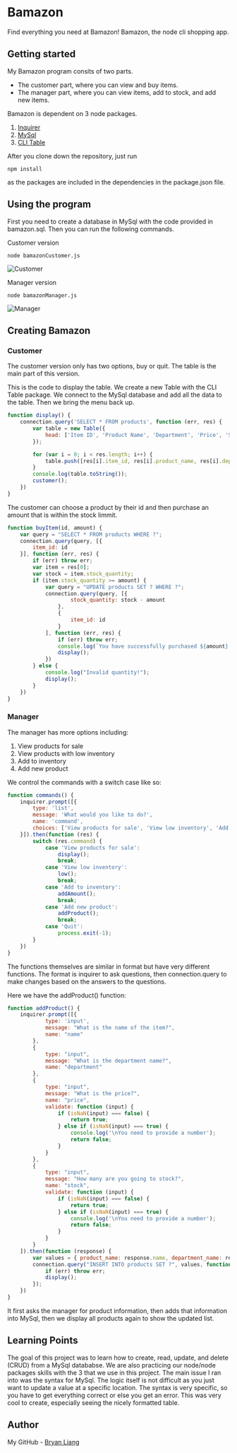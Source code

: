 # Bamazon
Find everything you need at Bamazon! Bamazon, the node cli shopping app.

## Getting started
My Bamazon program consits of two parts. 
* The customer part, where you can view and buy items. 
* The manager part, where you can view items, add to stock, and add new items.

Bamazon is dependent on 3 node packages.
1. [Inquirer](https://github.com/SBoudrias/Inquirer.js/)
2. [MySql](https://www.npmjs.com/package/mysql)
3. [CLI Table](https://www.npmjs.com/package/cli-table)

After you clone down the repository, just run 
```
npm install
```
as the packages are included in the dependencies in the package.json file.

## Using the program
First you need to create a database in MySql with the code provided in bamazon.sql. Then you can run the following commands.

Customer version
```
node bamazonCustomer.js
```

![Customer](customer.gif)

Manager version
```
node bamazonManager.js
```
![Manager](manager.gif)

## Creating Bamazon
### Customer

The customer version only has two options, buy or quit. The table is the main part of this version.

This is the code to display the table. We create a new Table with the CLI Table package. We connect to the MySql database and add all the data to the table. Then we bring the menu back up.
``` js
function display() {
    connection.query('SELECT * FROM products', function (err, res) {
        var table = new Table({
            head: ['Item ID', 'Product Name', 'Department', 'Price', 'Stock']
        });

        for (var i = 0; i < res.length; i++) {
            table.push([res[i].item_id, res[i].product_name, res[i].department_name, res[i].price, res[i].stock_quantity]);
        }
        console.log(table.toString());
        customer();
    })
}
```
The customer can choose a product by their id and then purchase an amount that is within the stock limmit.
``` js
function buyItem(id, amount) {
    var query = "SELECT * FROM products WHERE ?";
    connection.query(query, [{
        item_id: id
    }], function (err, res) {
        if (err) throw err;
        var item = res[0];
        var stock = item.stock_quantity;
        if (item.stock_quantity >= amount) {
            var query = "UPDATE products SET ? WHERE ?";
            connection.query(query, [{
                    stock_quantity: stock - amount
                },
                {
                    item_id: id
                }
            ], function (err, res) {
                if (err) throw err;
                console.log(`You have successfully purchased ${amount} ${item.product_name} for $${item.price * amount}.`);
                display();
            })
        } else {
            console.log("Invalid quantity!");
            display();
        }
    })
}
```
### Manager
The manager has more options including: 
1. View products for sale
2. View products with low inventory
3. Add to inventory
4. Add new product

We control the commands with a switch case like so:
``` js
function commands() {
    inquirer.prompt([{
        type: 'list',
        message: 'What would you like to do?',
        name: 'command',
        choices: ['View products for sale', 'View low inventory', 'Add to inventory', 'Add new product', 'Quit']
    }]).then(function (res) {
        switch (res.command) {
            case 'View products for sale':
                display();
                break;
            case 'View low inventory':
                low();
                break;
            case 'Add to inventory':
                addAmount();
                break;
            case 'Add new product':
                addProduct();
                break;
            case 'Quit':
                process.exit(-1);
        }
    })
}
```
The functions themselves are similar in format but have very different functions. The format is inquirer to ask questions, then connection.query to make changes based on the answers to the questions.

Here we have the addProduct() function:
``` js 
function addProduct() {
    inquirer.prompt([{
            type: 'input',
            message: "What is the name of the item?",
            name: "name"
        },
        {
            type: "input",
            message: "What is the department name?",
            name: "department"
        },
        {
            type: "input",
            message: "What is the price?",
            name: "price",
            validate: function (input) {
                if (isNaN(input) === false) {
                    return true;
                } else if (isNaN(input) === true) {
                    console.log('\nYou need to provide a number');
                    return false;
                }
            }
        },
        {
            type: "input",
            message: "How many are you going to stock?",
            name: "stock",
            validate: function (input) {
                if (isNaN(input) === false) {
                    return true;
                } else if (isNaN(input) === true) {
                    console.log('\nYou need to provide a number');
                    return false;
                }
            }
        }
    ]).then(function (response) {
        var values = { product_name: response.name, department_name: response.department, price: response.price, stock_quantity: response.stock };
        connection.query("INSERT INTO products SET ?", values, function (err, res) {
            if (err) throw err;
            display();
        });
    })
}
```
It first asks the manager for product information, then adds that information into MySql, then we display all products again to show the updated list.

## Learning Points
The goal of this project was to learn how to create, read, update, and delete (CRUD) from a MySql datababse. We are also practicing our node/node packages skills with the 3 that we use in this project. The main issue I ran into was the syntax for MySql. The logic itself is not difficult as you just want to update a value at a specific location. The syntax is very specific, so you have to get everything correct or else you get an error. This was very cool to create, especially seeing the nicely formatted table.

## Author
My GitHub - 
[Bryan Liang](https://github.com/liangbryan2)
